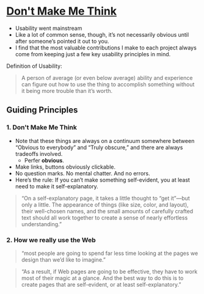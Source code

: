 # [Don't Make Me Think](https://www.amazon.com/Dont-Make-Me-Think-Usability/dp/0321344758)

- Usability went mainstream
- Like a lot of common sense, though, it’s not necessarily obvious until after someone’s pointed it out to you.
- I find that the most valuable contributions I make to each project always come from keeping just a few key usability principles in mind. 

Definition of Usability:

> A person of average (or even below average) ability and experience can figure out how to use the thing to accomplish something without it being more trouble than it’s worth.


## Guiding Principles

### 1. Don't Make Me Think

- Note that these things are always on a continuum somewhere between “Obvious to everybody” and “Truly obscure,” and there are always tradeoffs involved.
  - Perfer **obvious**.
- Make links, buttons obviously clickable.
- No question marks. No mental chatter. And no errors.
- Here’s the rule: If you can’t make something self-evident, you at least need to make it self-explanatory.

> “On a self-explanatory page, it takes a little thought to “get it”—but only a little. The appearance of things (like size, color, and layout), their well-chosen names, and the small amounts of carefully crafted text should all work together to create a sense of nearly effortless understanding.”

### 2. How we really use the Web

> “most people are going to spend far less time looking at the pages we design than we’d like to imagine.”

> “As a result, if Web pages are going to be effective, they have to work most of their magic at a glance. And the best way to do this is to create pages that are self-evident, or at least self-explanatory.”

